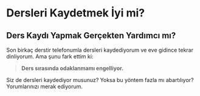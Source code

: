 # Dersleri Kaydetmek İyi mi?

## Ders Kaydı Yapmak Gerçekten Yardımcı mı?

Son birkaç derstir telefonumla dersleri kaydediyorum ve eve gidince tekrar dinliyorum. Ama şunu fark ettim ki:

> **Ders sırasında odaklanmamı engelliyor.**

Siz de dersleri kaydediyor musunuz? Yoksa bu yöntem fazla mı abartılıyor? Yorumlarınızı merak ediyorum.
